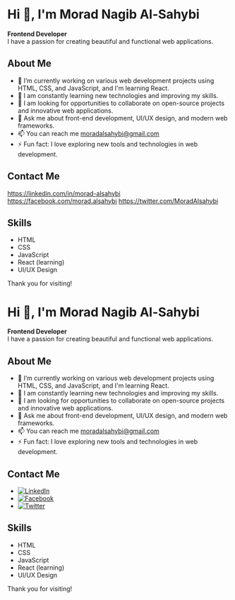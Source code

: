# Hi 👋, I'm Morad Nagib Al-Sahybi 

**Frontend Developer**  
I have a passion for creating beautiful and functional web applications.

## About Me
- 🔭 I’m currently working on various web development projects using HTML, CSS, and JavaScript, and I'm learning React.
- 🌱 I am constantly learning new technologies and improving my skills.
- 👯 I am looking for opportunities to collaborate on open-source projects and innovative web applications.
- 💬 Ask me about front-end development, UI/UX design, and modern web frameworks.
- 📫 You can reach me moradalsahybi@gmail.com
- ⚡ Fun fact: I love exploring new tools and technologies in web development.

## Contact Me
https://linkedin.com/in/morad-alsahybi
https://facebook.com/morad.alsahybi
https://twitter.com/MoradAlsahybi

## Skills
- HTML
- CSS
- JavaScript
- React (learning)
- UI/UX Design

Thank you for visiting!


# Hi 👋, I'm Morad Nagib Al-Sahybi 

**Frontend Developer**  
I have a passion for creating beautiful and functional web applications.

## About Me
- 🔭 I’m currently working on various web development projects using HTML, CSS, and JavaScript, and I'm learning React.
- 🌱 I am constantly learning new technologies and improving my skills.
- 👯 I am looking for opportunities to collaborate on open-source projects and innovative web applications.
- 💬 Ask me about front-end development, UI/UX design, and modern web frameworks.
- 📫 You can reach me moradalsahybi@gmail.com
- ⚡ Fun fact: I love exploring new tools and technologies in web development.

## Contact Me
- [![LinkedIn](https://img.shields.io/badge/LinkedIn-0077B5?style=for-the-badge&logo=linkedin&logoColor=white)](https://linkedin.com/in/morad-alsahybi)
- [![Facebook](https://img.shields.io/badge/Facebook-1877F2?style=for-the-badge&logo=facebook&logoColor=white)](https://facebook.com/morad.alsahybi)
- [![Twitter](https://img.shields.io/badge/Twitter-1DA1F2?style=for-the-badge&logo=twitter&logoColor=white)](https://twitter.com/MoradAlsahybi)

## Skills
- HTML
- CSS
- JavaScript
- React (learning)
- UI/UX Design

Thank you for visiting!

